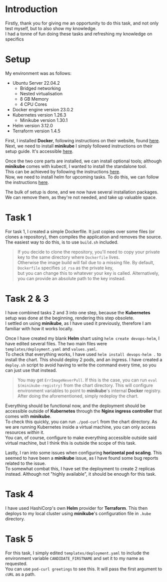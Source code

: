 # Introduction
Firstly, thank you for giving me an opportunity to do this task, and not only test myself, but to also show my knowledge.  
I had a tonne of fun doing these tasks and refreshing my knowledge on specifics

# Setup
My environment was as follows:  
* Ubuntu Server 22.04.2
  * Bridged networking
  * Nested virtualisation
  * 8 GB Memory
  * 4 CPU Cores
* Docker engine version 23.0.2
* Kubernetes version 1.26.3
  * Minikube version 1.30.1
* Helm version 3.12.0
* Terraform version 1.4.5
  
First, I installed **Docker**, following instructions on their website, found [here](https://docs.docker.com/engine/install/ubuntu/).  
Next, we need to install **minikube** I simply followed instructions on their setup guide. It's accessible [here](https://minikube.sigs.k8s.io/docs/start/).  
  
Once the two core parts are installed, we can install optional tools; although **minikube** comes with kubectl, I wanted to install the standalone tool.  
This can be achieved by following the instructions [here](https://kubernetes.io/docs/tasks/tools/install-kubectl-linux/).  
Now, we need to install helm for upcoming tasks. To do this, we can follow the instructions [here](https://helm.sh/docs/intro/install/).  
  
The bulk of setup is done, and we now have several installation packages. We can remove them, as they're not needed, and take up valuable space.

# Task 1
For task 1, I created a simple Dockerfile. It just copies over some files (or clones a repository), then compiles the application and removes the source.  
The easiest way to do this, is to use `build.sh` included.
> If you decide to clone the repository, you'll need to copy your private key to the same directory where `Dockerfile` lives.  
> Otherwise the image build will fail due to a missing file. By default, `Dockerfile` specifies `id_rsa` as the private key,  
> but you can change this to whatever your key is called. Alternatively, you can provide an absolute path to the key instead.

# Task 2 & 3
I have combined tasks 2 and 3 into one step, because the **Kubernetes** setup was done at the beginning, rendering this step obsolete.  
I settled on using **minikube**, as I have used it previously, therefore I am familiar with how it works locally.  
  
Once I have created my blank **Helm** shart using `helm create devops-helm`, I have edited several files. The two main files were `templates/deployment.yaml` and `values.yaml`.  
To check that everything works, I have used `helm install devops-helm .` to install the chart. This should deploy 2 pods, and an ingress. I have created a `deploy.sh` script to avoid having to write the command every time, so you can just use that instead.  
> You may get `ErrImageNeverPull`. If this is the case, you can run `eval $(minikube-registry)` from the chart directory. This will configure environment variables to point to **minikube**'s internal **Docker** registry.  
> After doing the aforementioned, simply redeploy the chart.  
  
Everything should be functional now, and the deployment should be accessible outside of **Kubernetes** through the **Nginx ingress controller** that comes with **minikube**.  
To check this quickly, you can run `./pod-curl` from the chart directory. As we are running Kubernetes inside a virtual machine, you can only access resources _within_ it.  
You can, of course, configure to make everything accessible outside said virtual machine, but I think this is outside the scope of this task.  
  
Lastly, I ran into some issues when configuring **horizontal pod scaling**. This seemed to have been a **minikube** issue, as I have found some bug reports related to the issue.  
To somewhat combat this, I have set the deployment to create 2 replicas instead. Although not "highly available", it should be enough for this task.  

# Task 4
I have used HashiCorp's own **Helm** provider for **Terraform**. This then deploys to my local cluster using **minikube**'s configuration file in `.kube` directory.

# Task 5
For this task, I simply edited `templates/deployment.yaml` to include the environment variable `CANDIDATE_FIRSTNAME` and set it to my name as requested.  
You can use `pod-curl greetings` to see this. It will pass the first argument to `cURL` as a path.